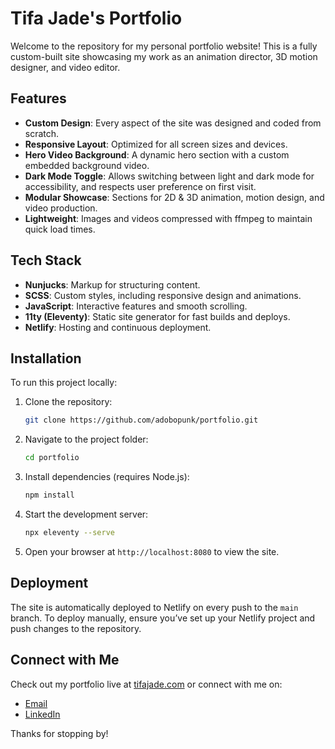 # Tifa Jade's Portfolio

Welcome to the repository for my personal portfolio website! This is a fully custom-built site showcasing my work as an animation director, 3D motion designer, and video editor.

## Features

- **Custom Design**: Every aspect of the site was designed and coded from scratch.
- **Responsive Layout**: Optimized for all screen sizes and devices.
- **Hero Video Background**: A dynamic hero section with a custom embedded background video.
- **Dark Mode Toggle**: Allows switching between light and dark mode for accessibility, and respects user preference on first visit.
- **Modular Showcase**: Sections for 2D & 3D animation, motion design, and video production.
- **Lightweight**: Images and videos compressed with ffmpeg to maintain quick load times.

## Tech Stack

- **Nunjucks**: Markup for structuring content.
- **SCSS**: Custom styles, including responsive design and animations.
- **JavaScript**: Interactive features and smooth scrolling.
- **11ty (Eleventy)**: Static site generator for fast builds and deploys.
- **Netlify**: Hosting and continuous deployment.

## Installation

To run this project locally:

1. Clone the repository:
   ```bash
   git clone https://github.com/adobopunk/portfolio.git
   ```
2. Navigate to the project folder:
   ```bash
   cd portfolio
   ```
3. Install dependencies (requires Node.js):
   ```bash
   npm install
   ```
4. Start the development server:
   ```bash
   npx eleventy --serve
   ```
5. Open your browser at `http://localhost:8080` to view the site.

## Deployment

The site is automatically deployed to Netlify on every push to the `main` branch. To deploy manually, ensure you’ve set up your Netlify project and push changes to the repository.

## Connect with Me

Check out my portfolio live at [tifajade.com](https://tifajade.com) or connect with me on:

- [Email](hi@tifajade.com)
- [LinkedIn](https://www.linkedin.com/in/tifajade/)

Thanks for stopping by!
